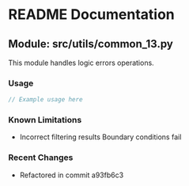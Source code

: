 # README Documentation

## Module: src/utils/common_13.py

This module handles logic errors operations.

### Usage

```java
// Example usage here
```

### Known Limitations

- Incorrect filtering results Boundary conditions fail

### Recent Changes

- Refactored in commit a93fb6c3
